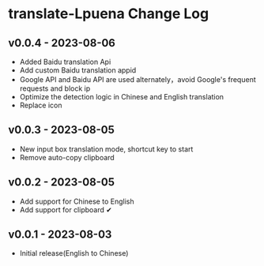 # translate-Lpuena Change Log

## v0.0.4 - 2023-08-06
- Added Baidu translation Api
- Add custom Baidu translation appid
- Google API and Baidu API are used alternately，avoid Google's frequent requests and block ip
- Optimize the detection logic in Chinese and English translation
- Replace icon

## v0.0.3 - 2023-08-05
- New input box translation mode, shortcut key to start
- Remove auto-copy clipboard

## v0.0.2 - 2023-08-05
- Add support for Chinese to English
- Add support for clipboard  ✔

## v0.0.1 - 2023-08-03
- Initial release(English to Chinese)
